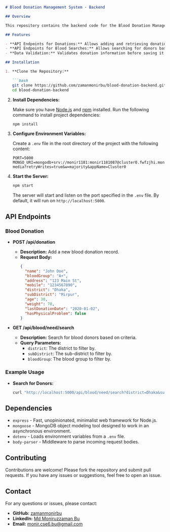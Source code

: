 ```markdown
# Blood Donation Management System - Backend

## Overview

This repository contains the backend code for the Blood Donation Management System. It provides API endpoints to handle blood donation information and donor searches. The backend is built with Node.js and Express, and uses MongoDB for data storage.

## Features

- **API Endpoints for Donations:** Allows adding and retrieving donation information.
- **API Endpoints for Blood Searches:** Allows searching for donors based on district, sub-district, and blood group.
- **Data Validation:** Validates donation information before saving it to the database.

## Installation

1. **Clone the Repository:**

   ```bash
   git clone https://github.com/zamanmonirbu/blood-donation-backend.git
   cd blood-donation-backend
   ```

2. **Install Dependencies:**

   Make sure you have [Node.js](https://nodejs.org/) and [npm](https://www.npmjs.com/) installed. Run the following command to install project dependencies:

   ```bash
   npm install
   ```

3. **Configure Environment Variables:**

   Create a `.env` file in the root directory of the project with the following content:

   ```env
   PORT=5000
   MONGO_URI=mongodb+srv://monir1181:monir1181087@cluster0.fwfzjhi.mongodb.net/cool-media?retryWrites=true&w=majority&appName=Cluster0

   ```

4. **Start the Server:**

   ```bash
   npm start
   ```

   The server will start and listen on the port specified in the `.env` file. By default, it will run on `http://localhost:5000`.

## API Endpoints

### Blood Donation

- **POST /api/donation**
  - **Description:** Add a new blood donation record.
  - **Request Body:**
    ```json
    {
      "name": "John Doe",
      "bloodGroup": "A+",
      "address": "123 Main St",
      "mobile": "1234567890",
      "district": "Dhaka",
      "subDistrict": "Mirpur",
      "age": 30,
      "weight": 70,
      "lastDonationDate": "2020-01-02",
      "hasPhysicalProblem": false
    }
    ```

- **GET /api/blood/need/search**
  - **Description:** Search for blood donors based on criteria.
  - **Query Parameters:**
    - `district`: The district to filter by.
    - `subDistrict`: The sub-district to filter by.
    - `bloodGroup`: The blood group to filter by.

### Example Usage

- **Search for Donors:**

  ```bash
  curl "http://localhost:5000/api/blood/need/search?district=Dhaka&subDistrict=Mirpur&bloodGroup=A+"
  ```

## Dependencies

- `express` - Fast, unopinionated, minimalist web framework for Node.js.
- `mongoose` - MongoDB object modeling tool designed to work in an asynchronous environment.
- `dotenv` - Loads environment variables from a `.env` file.
- `body-parser` - Middleware to parse incoming request bodies.

## Contributing

Contributions are welcome! Please fork the repository and submit pull requests. If you have any issues or suggestions, feel free to open an issue.

## Contact

For any questions or issues, please contact:

- **GitHub:** [zamanmonirbu](https://github.com/zamanmonirbu)
- **LinkedIn:** [Md Moniruzzaman Bu](https://www.linkedin.com/in/mdmoniruzzamanbu)
- **Email:** monir.cse6.bu@gmail.com
```
